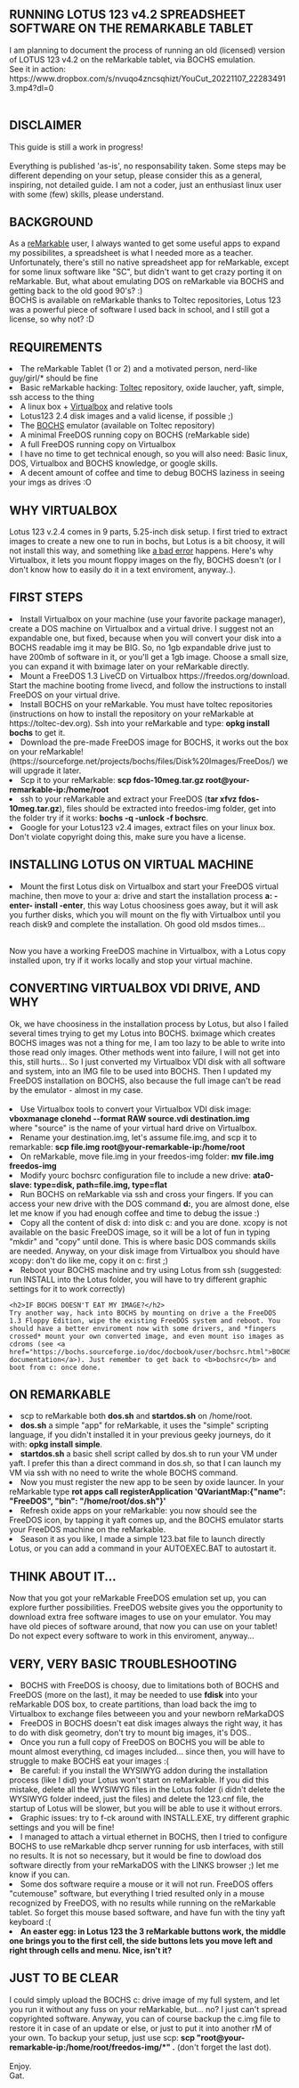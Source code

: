 <H2>RUNNING LOTUS 123 v4.2 SPREADSHEET SOFTWARE ON THE REMARKABLE TABLET</h2>I am planning to document the process of running an old (licensed) version of LOTUS 123 v4.2 on the reMarkable tablet, via BOCHS emulation. <br>
See it in action: https://www.dropbox.com/s/nvuqo4zncsqhizt/YouCut_20221107_222834913.mp4?dl=0
<br><br>
<h2>DISCLAIMER</h2>
This guide is still a work in progress!<br><br>
Everything is published 'as-is', no responsability taken. Some steps may be different depending on your setup, please consider this as a general, inspiring, not detailed guide. I am not a coder, just an enthusiast linux user with some (few) skills, please understand. 

<h2>BACKGROUND</h2>
As a <a href="https://www.remarkable.com">reMarkable</a> user, I always wanted to get some useful apps to expand my possibilites, a spreadsheet is what I needed more as a teacher. Unfortunately, there's still no native spreadsheet app for reMarkable, except for some linux software like "SC", but didn't want to get crazy porting it on reMarkable. But, what about emulating DOS on reMarkable via BOCHS and getting back to the old good 90's? :)<br>
BOCHS is available on reMarkable thanks to Toltec repositories, Lotus 123 was a powerful piece of software I used back in school, and I still got a license, so why not? :D

<h2>REQUIREMENTS</h2>
  <li>The reMarkable Tablet (1 or 2) and a motivated person, nerd-like guy/girl/* should be fine<br>
  <li>Basic reMarkable hacking: <a href="https://toltec-dev.org">Toltec</a> repository, oxide laucher, yaft, simple, ssh access to the thing<br>
  <li>A linux box + <a href="https://www.virtualbox.org">Virtualbox</a> and relative tools<br>
  <li>Lotus123 2.4 disk images and a valid license, if possible ;)<br>
  <li>The <a href="https://bochs.sourceforge.io/">BOCHS</a> emulator (available on Toltec repository)<br>
  <li>A minimal FreeDOS running copy on BOCHS (reMarkable side)<br>
  <li>A full FreeDOS running copy on Virtualbox<br>
  <li>I have no time to get technical enough, so you will also need: Basic linux, DOS, Virtualbox and BOCHS knowledge, or google skills.<br>
  <li>A decent amount of coffee and time to debug BOCHS laziness in seeing your imgs as drives :O
  
<h2>WHY VIRTUALBOX</h2>
Lotus 123 v.2.4 comes in 9 parts, 5.25-inch disk setup. I first tried to extract images to create a new one to run in bochs, but Lotus is a bit choosy, it will not install this way, and something like <a href="https://forum.winworldpc.com/uploads/editor/q4/vd8bs7xeckcd.png">a bad error</a> happens. Here's why Virtualbox, it lets you mount floppy images on the fly, BOCHS doesn't (or I don't know how to easily do it in a text enviroment, anyway..).

<h2>FIRST STEPS</h2>
  <li>Install Virtualbox on your machine (use your favorite package manager), create a DOS machine on Virtualbox and a virtual drive. I suggest not an expandable one, but fixed, because when you will convert your disk into a BOCHS readable img it may be BIG. So, no 1gb expandable drive just to have 200mb of software in it, or you'll get a 1gb image. Choose a small size, you can expand it with bximage later on your reMarkable directly.
    <li>Mount a FreeDOS 1.3 LiveCD on Virtualbox https://freedos.org/download. Start the machine booting frome livecd, and follow the instructions to install FreeDOS on your virtual drive.<br>
      <li>Install BOCHS on your reMarkable. You must have toltec repositories (instructions on how to install the repository on your reMarkable at https://toltec-dev.org). Ssh into your reMarkable and type: <b>opkg install bochs</b> to get it.<br>
  <li>Download the pre-made FreeDOS image for BOCHS, it works out the box on your reMarkable! (https://sourceforge.net/projects/bochs/files/Disk%20Images/FreeDos/) we will upgrade it later.<br> <li>Scp it to your reMarkable: <b>scp fdos-10meg.tar.gz root@your-remarkable-ip:/home/root</b><br>
  <li>ssh to your reMarkable and extract your FreeDOS (<b>tar xfvz fdos-10meg.tar.gz</b>), files should be extracted into freedos-img folder, get into the folder try if it works: <b>bochs -q -unlock -f bochsrc</b>.<br>
  <li>Google for your Lotus123 v2.4 images, extract files on your linux box. Don't violate copyright doing this, make sure you have a license.

<h2>INSTALLING LOTUS ON VIRTUAL MACHINE</h2>

<li>Mount the first Lotus disk on Virtualbox and start your FreeDOS virtual machine, then move to your a: drive and start the installation process <b>a: -enter- install -enter</b>, this way Lotus choosiness goes away, but it will ask you further disks, which you will mount on the fly with Virtualbox until you reach disk9 and complete the installation. Oh good old msdos times...<br><br>

Now you have a working FreeDOS machine in Virtualbox, with a Lotus copy installed upon, try if it works locally and stop your virtual machine.

<h2>CONVERTING VIRTUALBOX VDI DRIVE, AND WHY</h2>
Ok, we have choosiness in the installation process by Lotus, but also I failed several times trying to get my Lotus into BOCHS. bximage which creates BOCHS images was not a thing for me, I am too lazy to be able to write into those read only images. Other methods went into failure, I will not get into this, still hurts... So I just converted my Virtualbox VDI disk with all software and system, into an IMG file to be used into BOCHS. Then I updated my FreeDOS installation on BOCHS, also because the full image can't be read by the emulator - almost in my case.<br><br>

  <li>Use Virtualbox tools to convert your Virtualbox VDI disk image: <b>vboxmanage clonehd --format RAW source.vdi destination.img</b><br> where "source" is the name of your virtual hard drive on Virtualbox.
  <li>Rename your destination.img, let's assume file.img, and scp it to remarkable: <b>scp file.img root@your-remarkable-ip:/home/root</b><br>
  <li>On reMarkable, move file.img in your freedos-img folder: <b>mv file.img freedos-img</b><br>
  <li>Modify yourc bochsrc configuration file to include a new drive: <b>ata0-slave:  type=disk, path=file.img, type=flat</b><br>
  <li>Run BOCHS on reMarkable via ssh and cross your fingers. If you can access your new drive with the DOS command <b>d:</b>, you are almost done, else let me know if you had enough coffee and time to debug the issue :)<br>
  <li>Copy all the content of disk d: into disk c: and you are done. xcopy is not available on the basic FreeDOS image, so it will be a lot of fun in typing "mkdir" and "copy" until done. This is where basic DOS commands skills are needed. Anyway, on your disk image from Virtualbox you should have xcopy: don't do like me, copy it on c: first ;) <br>
  <li>Reboot your BOCHS machine and try using Lotus from ssh (suggested: run INSTALL into the Lotus folder, you will have to try different graphic settings for it to work correctly)
    
    <h2>IF BOCHS DOESN'T EAT MY IMAGE?</h2>
    Try another way, hack into BOCHS by mounting on drive a the FreeDOS 1.3 Floppy Edition, wipe the existing FreeDOS system and reboot. You should have a better enviroment now with some drivers, and *fingers crossed* mount your own converted image, and even mount iso images as cdroms (see <a href="https://bochs.sourceforge.io/doc/docbook/user/bochsrc.html">BOCHS documentation</a>). Just remember to get back to <b>bochsrc</b> and boot from c: once done.

<h2>ON REMARKABLE</h2>
<li>scp to reMarkable both <b>dos.sh</b> and <b>startdos.sh</b> on /home/root.<br>
<li><b>dos.sh</b> a simple "app" for reMarkable, it uses the "simple" scripting language, if you didn't installed it in your previous geeky journeys, do it with: <b>opkg install simple</b>.
<li><b>startdos.sh</b> a basic shell script called by dos.sh to run your VM under yaft. I prefer this than a direct command in dos.sh, so that I can launch my VM via ssh with no need to write the whole BOCHS command.<br>
<li>Now you must register the new app to be seen by oxide launcer. In your reMarkable type <b>rot apps call registerApplication 'QVariantMap:{"name": "FreeDOS", "bin": "/home/root/dos.sh"}'</b><br>
<li>Refresh oxide apps on your reMarkable: you now should see the FreeDOS icon, by tapping it yaft comes up, and the BOCHS emulator starts your FreeDOS machine on the reMarkable.<br>
<li>Season it as you like, I made a simple 123.bat file to launch directly Lotus, or you can add a command in your AUTOEXEC.BAT to autostart it.

  <h2>THINK ABOUT IT...</h2>
Now that you got your reMarkable FreeDOS emulation set up, you can explore further possibilities. FreeDOS website gives you the opportunity to download extra free software images to use on your emulator. You may have old pieces of software around, that now you can use on your tablet! Do not expect every software to work in this enviroment, anyway...
  
<h2>VERY, VERY BASIC TROUBLESHOOTING</h2>
<li>BOCHS with FreeDOS is choosy, due to limitations both of BOCHS and FreeDOS (more on the last), it may be needed to use <b>fdisk</b> into your reMarkable DOS box, to create partitions, than load back the img to Virtualbox to exchange files betweeen you and your newborn reMarkaDOS<br>
<li>FreeDOS in BOCHS doesn't eat disk images always the right way, it has to do with disk geometry, don't try to mount big images, it's DOS..<br>
<li>Once you run a full copy of FreeDOS on BOCHS you will be able to mount almost everything, cd images included... since then, you will have to struggle to make BOCHS eat your images :(<br>
<li>Be careful: if you install the WYSIWYG addon during the installation process (like I did) your Lotus won't start on reMarkable. If you did this mistake, delete all the WYSIWYG files in the Lotus folder (i didn't delete the WYSIWYG folder indeed, just the files) and delete the 123.cnf file, the startup of Lotus will be slower, but you will be able to use it without errors.<br>
<li>Graphic issues: try to f-ck around with INSTALL.EXE, try different graphic settings and you will be fine!
<li>I managed to attach a virtual ethernet in BOCHS, then I tried to configure BOCHS to use reMarkable dhcp server running for usb interfaces, with still no results. It is not so necessary, but it would be fine to dowload dos software directly from your reMarkaDOS with the LINKS browser  ;) let me know if you can.
<li>Some dos software require a mouse or it will not run. FreeDOS offers "cutemouse" software, but everything I tried resulted only in a mouse recognized by FreeDOS, with no results while running on the reMarkable tablet. So forget this mouse based software, and have fun with the tiny yaft keyboard :(
<li><b>An easter egg: in Lotus 123 the 3 reMarkable buttons work, the middle one brings you to the first cell, the side buttons lets you move left and right through cells and menu. Nice, isn't it?</b>
  <h2>JUST TO BE CLEAR</h2>
I could simply upload the BOCHS c: drive image of my full system, and let you run it without any fuss on your reMarkable, but... no? I just can't spread copyrighted software. Anyway, you can of course backup the c.img file to restore it in case of an update or else, or just to put it into another rM of your own. To backup your setup, just use scp: <b>scp "root@your-remarkable-ip:/home/root/freedos-img/*" .</b> (don't forget the last dot).<br><br>
Enjoy.<br>
Gat.
